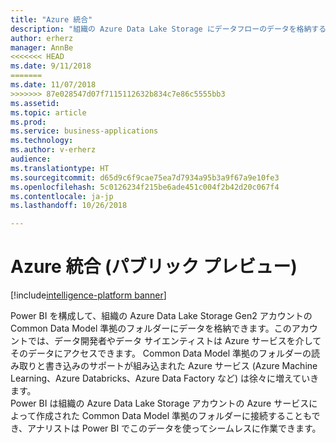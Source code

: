 ```yaml
---
title: "Azure 統合"
description: "組織の Azure Data Lake Storage にデータフローのデータを格納するように、Power BI を構成できます。"
author: erherz
manager: AnnBe
<<<<<<< HEAD
ms.date: 9/11/2018
=======
ms.date: 11/07/2018
>>>>>>> 87e028547d07f7115112632b834c7e86c5555bb3
ms.assetid: 
ms.topic: article
ms.prod: 
ms.service: business-applications
ms.technology: 
ms.author: v-erherz
audience: 
ms.translationtype: HT
ms.sourcegitcommit: d65d9c6f9cae75ea7d7934a95b3a9f67a9e10fe3
ms.openlocfilehash: 5c0126234f215be6ade451c004f2b42d20c067f4
ms.contentlocale: ja-jp
ms.lasthandoff: 10/26/2018

---
```

# <a name="azure-integration-public-preview"></a>Azure 統合 (パブリック プレビュー) 

[!include[intelligence-platform banner](../../includes/intelligence-platform.md)]


Power BI を構成して、組織の Azure Data Lake Storage Gen2 アカウントの Common Data Model 準拠のフォルダーにデータを格納できます。このアカウントでは、データ開発者やデータ サイエンティストは Azure サービスを介してそのデータにアクセスできます。 Common Data Model 準拠のフォルダーの読み取りと書き込みのサポートが組み込まれた Azure サービス (Azure Machine Learning、Azure Databricks、Azure Data Factory など) は徐々に増えていきます。  
Power BI は組織の Azure Data Lake Storage アカウントの Azure サービスによって作成された Common Data Model 準拠のフォルダーに接続することもでき、アナリストは Power BI でこのデータを使ってシームレスに作業できます。




